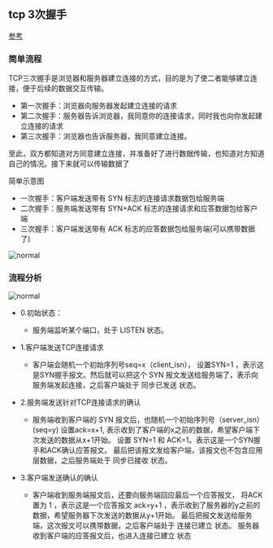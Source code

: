 ## tcp 3次握手

 
[参考](https://blog.csdn.net/qq_40337086/article/details/112443124)


### 简单流程

TCP三次握手是浏览器和服务器建立连接的方式，目的是为了使二者能够建立连接，便于后续的数据交互传输。

- 第一次握手：浏览器向服务器发起建立连接的请求
- 第二次握手：服务器告诉浏览器，我同意你的连接请求，同时我也向你发起建立连接的请求
- 第三次握手：浏览器也告诉服务器，我同意建立连接。

至此，双方都知道对方同意建立连接，并准备好了进行数据传输，也知道对方知道自己的情况。接下来就可以传输数据了

简单示意图

- 一次握手：客户端发送带有 SYN 标志的连接请求数据包给服务端
- 二次握手：服务端发送带有 SYN+ACK 标志的连接请求和应答数据包给客户端
- 三次握手：客户端发送带有 ACK 标志的应答数据包给服务端(可以携带数据了)

![normal](/images/tcp_3_short.png)




### 流程分析

![normal](/images/tcp_3.png)

- 0.初始状态：
  - 服务端监听某个端口，处于 LISTEN 状态。

- 1.客户端发送TCP连接请求
  - 客户端会随机一个初始序列号seq=x（client_isn），
设置SYN=1 ，表示这是SYN握手报文。然后就可以把这个 SYN 报文发送给服务端了，表示向服务端发起连接，之后客户端处于 同步已发送 状态。

- 2.服务端发送针对TCP连接请求的确认
  - 服务端收到客户端的 SYN 报文后，也随机一个初始序列号（server_isn）(seq=y)
设置ack=x+1, 表示收到了客户端的x之前的数据，希望客户端下次发送的数据从x+1开始。
设置 SYN=1 和 ACK=1。表示这是一个SYN握手和ACK确认应答报文。
最后把该报文发给客户端，该报文也不包含应用层数据，之后服务端处于 同步已接收 状态。

- 3.客户端发送确认的确认
  - 客户端收到服务端报文后，还要向服务端回应最后一个应答报文，
将ACK置为 1 ，表示这是一个应答报文
ack=y+1 ，表示收到了服务器的y之前的数据，希望服务器下次发送的数据从y+1开始。
最后把报文发送给服务端，这次报文可以携带数据，之后客户端处于 连接已建立 状态。
服务器收到客户端的应答报文后，也进入连接已建立 状态









